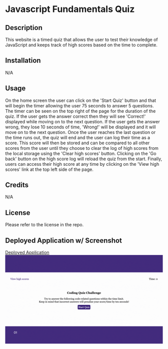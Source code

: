 # Javascript Fundamentals Quiz

## Description

This website is a timed quiz that allows the user to test their knowledge of JavaScript and keeps track of high scores based on the time to complete. 

## Installation

N/A

## Usage

On the home screen the user can click on the 'Start Quiz' button and that will begin the timer allowing the user 75 seconds to answer 5 questions. The timer can be seen on the top right of the page for the duration of the quiz. If the user gets the answer correct then they will see 'Correct!' displayed while moving on to the next question. If the user gets the answer wrong, they lose 10 seconds of time, 'Wrong!' will be displayed and it will move on to the next question. Once the user reaches the last question or the time runs out, the quiz will end and the user can log their time as a score. This score will then be stored and can be compared to all other scores from the user until they choose to clear the log of high scores from the local storage using the 'Clear high scores' button. Clicking on the 'Go back' button on the high score log will reload the quiz from the start. Finally, users can access their high score at any time by clicking on the 'View high scores' link at the top left side of the page. 

## Credits

N/A

## License

Please refer to the license in the repo.

## Deployed Application w/ Screenshot
[Deployed Application](https://pbullock08.github.io/javascript-fundamentals-quiz/)
![image](./assets/images/deployed-app.gif)